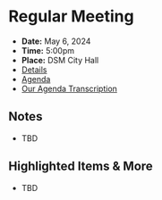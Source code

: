 # Regular Meeting

- **Date:** May 6, 2024
- **Time:** 5:00pm
- **Place:** DSM City Hall
- [Details](https://www.dsm.city/citycouncil_detail_T60_R2839.php)
- [Agenda](https://councildocs.dsm.city/agendas/ag20240506.pdf)
- [Our Agenda Transcription](#/view/agenda~2024~transcription~05-06_RM)

## Notes

- TBD

## Highlighted Items & More

- TBD
